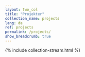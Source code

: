 ```yaml
---
layout: two_col
title: "Projekter"
collection_name: projects
lang: da
ref: projects
permalink: /projects/
show_breadcrumb: true
---
```

{% include collection-stream.html %}
